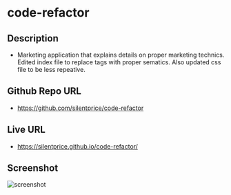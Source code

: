 # code-refactor

## Description
* Marketing application that explains details on proper marketing technics. Edited index file to replace tags with proper sematics. Also updated css file to be less repeative.

## Github Repo URL
* https://github.com/silentprice/code-refactor

## Live URL
* https://silentprice.github.io/code-refactor/

## Screenshot
![screenshot](./assets/images/screenshot.png)